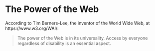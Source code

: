 <!DOCTYPE html>
<html lang="en">
<head>
<title>Blockquote Example</title>
<meta charset="utf-8">
</head>
<body>
<h1>The Power of the Web</h1>
<p>According to Tim Berners-Lee, the inventor of
the World Wide Web,
at https://www.w3.org/WAI/:</p>
<blockquote>
The power of the Web is in its universality.
Access by everyone
regardless of disability is an essential aspect.
</blockquote>
</body>
</html>

